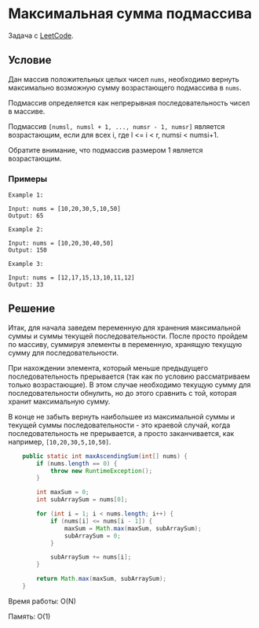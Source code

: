 # Максимальная сумма подмассива

Задача с [LeetCode](https://leetcode.com/problems/maximum-ascending-subarray-sum/description/).

## Условие

Дан массив положительных целых чисел `nums`, необходимо вернуть максимально возможную сумму возрастающего подмассива в `nums`.

Подмассив определяется как непрерывная последовательность чисел в массиве.

Подмассив `[numsl, numsl + 1, ..., numsr - 1, numsr]` является возрастающим, если для всех i, где l <= i < r, numsi < numsi+1.

Обратите внимание, что подмассив размером 1 является возрастающим.

### Примеры

```text
Example 1:

Input: nums = [10,20,30,5,10,50]
Output: 65

Example 2:

Input: nums = [10,20,30,40,50]
Output: 150

Example 3:

Input: nums = [12,17,15,13,10,11,12]
Output: 33
```

## Решение

Итак, для начала заведем переменную для хранения максимальной суммы и суммы текущей последовательности.
После просто пройдем по массиву, суммируя элементы в переменную, хранящую текущую сумму для последовательности.

При нахождении элемента, который меньше предыдущего последовательность прерывается (так как по условию рассматриваем только возрастающие).
В этом случае необходимо текущую сумму для последовательности обнулить, но до этого сравнить с той, которая хранит максимальную сумму.

В конце не забыть вернуть наибольшее из максимальной суммы и текущей суммы последовательности - это краевой случай, когда последовательность не прерывается, а просто заканчивается, как например, `[10,20,30,5,10,50]`.

```java
    public static int maxAscendingSum(int[] nums) {
        if (nums.length == 0) {
            throw new RuntimeException();
        }

        int maxSum = 0;
        int subArraySum = nums[0];

        for (int i = 1; i < nums.length; i++) {
            if (nums[i] <= nums[i - 1]) {
                maxSum = Math.max(maxSum, subArraySum);
                subArraySum = 0;
            }

            subArraySum += nums[i];
        }

        return Math.max(maxSum, subArraySum);
    }
```

Время работы: O(N)

Память: O(1)
